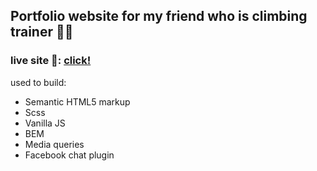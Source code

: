 ## Portfolio website for my friend who is climbing trainer 🧗‍♀️

### live site 🔴: [click!](https://kacperkwinta.github.io/ModernClimb/)

used to build:

- Semantic HTML5 markup
- Scss
- Vanilla JS
- BEM
- Media queries
- Facebook chat plugin
